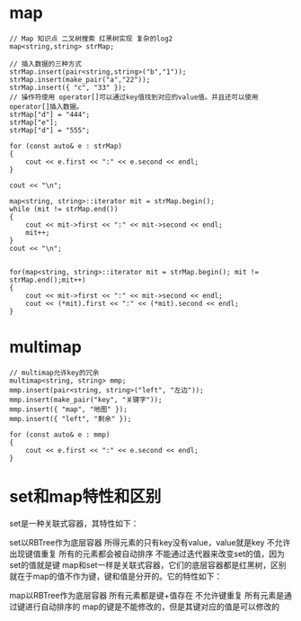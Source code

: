 
map
===================================================

	// Map 知识点 二叉树搜索 红黑树实现 复杂的log2
    map<string,string> strMap;

	// 插入数据的三种方式
	strMap.insert(pair<string,string>("b","1"));
	strMap.insert(make_pair("a","22"));
	strMap.insert({ "c", "33" });
	// 操作符使用 operator[]可以通过key值找到对应的value值。并且还可以使用operator[]插入数据。
	strMap["d"] = "444";
	strMap["e"];
	strMap["d"] = "555";

	for (const auto& e : strMap)
	{
		cout << e.first << ":" << e.second << endl;
	}

	cout << "\n";

	map<string, string>::iterator mit = strMap.begin();
	while (mit != strMap.end())
	{
		cout << mit->first << ":" << mit->second << endl;
		mit++;
	}
	cout << "\n";

	
	for(map<string, string>::iterator mit = strMap.begin(); mit != strMap.end();mit++)
	{
		cout << mit->first << ":" << mit->second << endl;
		cout << (*mit).first << ":" << (*mit).second << endl;
	}

multimap
===================================================
	// multimap允许key的冗余
	multimap<string, string> mmp;
	mmp.insert(pair<string, string>("left", "左边"));
	mmp.insert(make_pair("key", "关键字"));
	mmp.insert({ "map", "地图" });
	mmp.insert({ "left", "剩余" });

	for (const auto& e : mmp)
	{
		cout << e.first << ":" << e.second << endl;
	}


set和map特性和区别
===================================================
set是一种关联式容器，其特性如下：

set以RBTree作为底层容器
所得元素的只有key没有value，value就是key
不允许出现键值重复
所有的元素都会被自动排序
不能通过迭代器来改变set的值，因为set的值就是键
map和set一样是关联式容器，它们的底层容器都是红黑树，区别就在于map的值不作为键，键和值是分开的。它的特性如下：

map以RBTree作为底层容器
所有元素都是键+值存在
不允许键重复
所有元素是通过键进行自动排序的
map的键是不能修改的，但是其键对应的值是可以修改的
